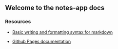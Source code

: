 ## Welcome to the notes-app docs

### Resources

- [Basic writing and formatting syntax for markdown](https://docs.github.com/en/github/writing-on-github/getting-started-with-writing-and-formatting-on-github/basic-writing-and-formatting-syntax)

- [Github Pages documentation](https://docs.github.com/categories/github-pages-basics/)
